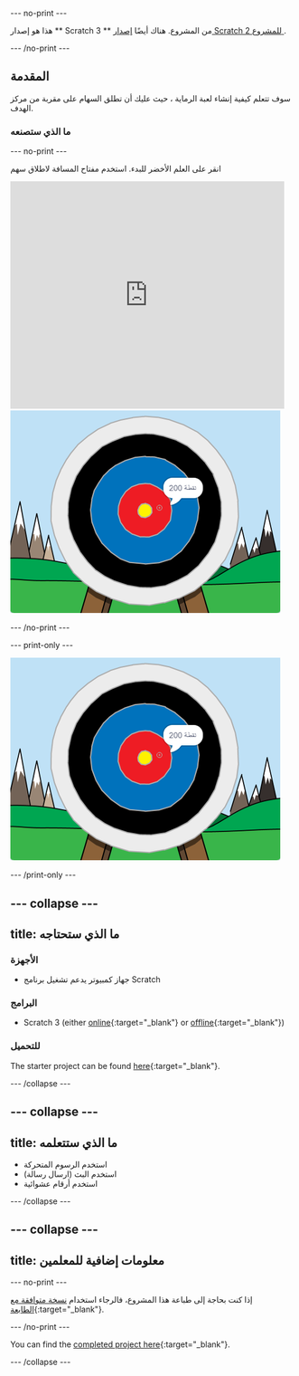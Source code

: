 \--- no-print \---

هذا هو إصدار ** Scratch 3 ** من المشروع. هناك أيضًا [ إصدار Scratch 2 للمشروع ](https://projects.raspberrypi.org/en/projects/archery-scratch2).

\--- /no-print \---

## المقدمة

سوف تتعلم كيفية إنشاء لعبة الرماية ، حيث عليك أن تطلق السهام على مقربة من مركز الهدف.

### ما الذي ستصنعه

\--- no-print \---

انقر على العلم الأخضر للبدء. استخدم مفتاح المسافة لاطلاق سهم

<div class="scratch-preview">
  <iframe allowtransparency="true" width="485" height="402" src="https://scratch.mit.edu/projects/embed/114760038/?autostart=false" frameborder="0" scrolling="no"></iframe>
  <img src="images/archery-final.png">
</div>

\--- /no-print \---

\--- print-only \---

![المشروع كامل](images/archery-final.png)

\--- /print-only \---

## \--- collapse \---

## title: ما الذي ستحتاجه

### الأجهزة

+ جهاز كمبيوتر يدعم تشغيل برنامج Scratch

### البرامج

+ Scratch 3 (either [online](https://rpf.io/scratchon){:target="_blank"} or [offline](https://rpf.io/scratchoff){:target="_blank"})

### للتحميل

The starter project can be found [here](https://rpf.io/p/en/archery-go){:target="_blank"}.

\--- /collapse \---

## \--- collapse \---

## title: ما الذي ستتعلمه

+ استخدم الرسوم المتحركة 
+ استخدم البث (ارسال رسالة)
+ استخدم أرقام عشوائية

\--- /collapse \---

## \--- collapse \---

## title: معلومات إضافية للمعلمين

\--- no-print \---

إذا كنت بحاجة إلى طباعة هذا المشروع، فالرجاء استخدام [نسخة متوافقة مع الطابعة](https://projects.raspberrypi.org/en/projects/archery/print){:target="_blank"}.

\--- /no-print \---

You can find the [completed project here](https://rpf.io/p/en/archery-get){:target="_blank"}.

\--- /collapse \---